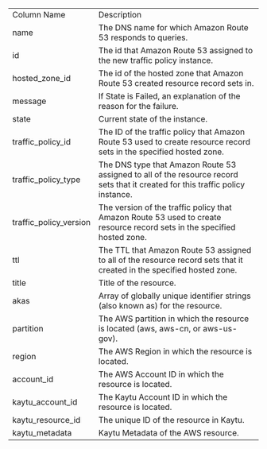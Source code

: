 <table>
	<tr><td>Column Name</td><td>Description</td></tr>
	<tr><td>name</td><td>The DNS name for which Amazon Route 53 responds to queries.</td></tr>
	<tr><td>id</td><td>The id that Amazon Route 53 assigned to the new traffic policy instance.</td></tr>
	<tr><td>hosted_zone_id</td><td>The id of the hosted zone that Amazon Route 53 created resource record sets in.</td></tr>
	<tr><td>message</td><td>If State is Failed, an explanation of the reason for the failure.</td></tr>
	<tr><td>state</td><td>Current state of the instance.</td></tr>
	<tr><td>traffic_policy_id</td><td>The ID of the traffic policy that Amazon Route 53 used to create resource record sets in the specified hosted zone.</td></tr>
	<tr><td>traffic_policy_type</td><td>The DNS type that Amazon Route 53 assigned to all of the resource record sets that it created for this traffic policy instance.</td></tr>
	<tr><td>traffic_policy_version</td><td>The version of the traffic policy that Amazon Route 53 used to create resource record sets in the specified hosted zone.</td></tr>
	<tr><td>ttl</td><td>The TTL that Amazon Route 53 assigned to all of the resource record sets that it created in the specified hosted zone.</td></tr>
	<tr><td>title</td><td>Title of the resource.</td></tr>
	<tr><td>akas</td><td>Array of globally unique identifier strings (also known as) for the resource.</td></tr>
	<tr><td>partition</td><td>The AWS partition in which the resource is located (aws, aws-cn, or aws-us-gov).</td></tr>
	<tr><td>region</td><td>The AWS Region in which the resource is located.</td></tr>
	<tr><td>account_id</td><td>The AWS Account ID in which the resource is located.</td></tr>
	<tr><td>kaytu_account_id</td><td>The Kaytu Account ID in which the resource is located.</td></tr>
	<tr><td>kaytu_resource_id</td><td>The unique ID of the resource in Kaytu.</td></tr>
	<tr><td>kaytu_metadata</td><td>Kaytu Metadata of the AWS resource.</td></tr>
</table>